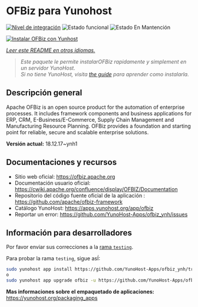 <!--
Este archivo README esta generado automaticamente<https://github.com/YunoHost/apps/tree/master/tools/readme_generator>
No se debe editar a mano.
-->

# OFBiz para Yunohost

[![Nivel de integración](https://apps.yunohost.org/badge/integration/ofbiz)](https://ci-apps.yunohost.org/ci/apps/ofbiz/)
![Estado funcional](https://apps.yunohost.org/badge/state/ofbiz)
![Estado En Mantención](https://apps.yunohost.org/badge/maintained/ofbiz)

[![Instalar OFBiz con Yunhost](https://install-app.yunohost.org/install-with-yunohost.svg)](https://install-app.yunohost.org/?app=ofbiz)

*[Leer este README en otros idiomas.](./ALL_README.md)*

> *Este paquete le permite instalarOFBiz rapidamente y simplement en un servidor YunoHost.*  
> *Si no tiene YunoHost, visita [the guide](https://yunohost.org/install) para aprender como instalarla.*

## Descripción general

Apache OFBiz is an open source product for the automation of enterprise processes. It includes framework components and business applications for ERP, CRM, E-Business/E-Commerce, Supply Chain Management and Manufacturing Resource Planning. OFBiz provides a foundation and starting point for reliable, secure and scalable enterprise solutions. 


**Versión actual:** 18.12.17~ynh1
## Documentaciones y recursos

- Sitio web oficial: <https://ofbiz.apache.org>
- Documentación usuario oficial: <https://cwiki.apache.org/confluence/display/OFBIZ/Documentation>
- Repositorio del código fuente oficial de la aplicación : <https://github.com/apache/ofbiz-framework>
- Catálogo YunoHost: <https://apps.yunohost.org/app/ofbiz>
- Reportar un error: <https://github.com/YunoHost-Apps/ofbiz_ynh/issues>

## Información para desarrolladores

Por favor enviar sus correcciones a la [rama `testing`](https://github.com/YunoHost-Apps/ofbiz_ynh/tree/testing).

Para probar la rama `testing`, sigue asÍ:

```bash
sudo yunohost app install https://github.com/YunoHost-Apps/ofbiz_ynh/tree/testing --debug
o
sudo yunohost app upgrade ofbiz -u https://github.com/YunoHost-Apps/ofbiz_ynh/tree/testing --debug
```

**Mas informaciones sobre el empaquetado de aplicaciones:** <https://yunohost.org/packaging_apps>
